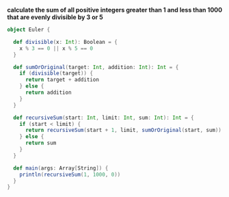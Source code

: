 **calculate the sum of all positive integers greater than 1 and less than 1000 that are evenly divisible by 3 or 5**
```scala
object Euler {

  def divisible(x: Int): Boolean = {
    x % 3 == 0 || x % 5 == 0
  }

  def sumOrOriginal(target: Int, addition: Int): Int = {
    if (divisible(target)) {
      return target + addition
    } else {
      return addition
    }
  }

  def recursiveSum(start: Int, limit: Int, sum: Int): Int = {
    if (start < limit) {
      return recursiveSum(start + 1, limit, sumOrOriginal(start, sum))
    } else {
      return sum
    }
  }

  def main(args: Array[String]) {
    println(recursiveSum(1, 1000, 0))
  }
}

```
